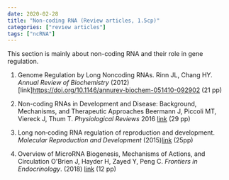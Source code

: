 ```yaml
---
date: 2020-02-28
title: "Non-coding RNA (Review articles, 1.5cp)"
categories: ["review articles"]
tags: ["ncRNA"]
---
```


This section is mainly about non-coding RNA and their role in gene regulation. 



1. Genome Regulation by Long Noncoding RNAs. Rinn JL, Chang HY. *Annual Review of Biochemistry* (2012) [link]https://doi.org/10.1146/annurev-biochem-051410-092902 (21 pp)

2. Non-coding RNAs in Development and Disease: Background, Mechanisms, and Therapeutic Approaches
Beermann J, Piccoli MT, Viereck J, Thum T. *Physiological Reviews* 2016 [link](https://doi.org/10.1152/physrev.00041.2015) (29 pp)

3. Long non‐coding RNA regulation of reproduction and development. *Molecular Reproduction and Development* (2015)[link](https://onlinelibrary.wiley.com/doi/full/10.1002/mrd.22581) (25pp)


4. Overview of MicroRNA Biogenesis, Mechanisms of Actions, and Circulation
O'Brien J, Hayder H, Zayed Y, Peng C. *Frontiers in Endocrinology*. (2018) [link](https://www.frontiersin.org/articles/10.3389/fendo.2018.00402/full)
(12 pp)